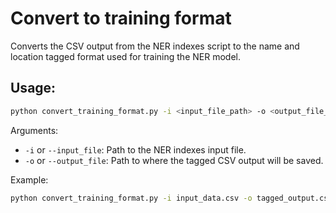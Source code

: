 # Convert to training format

Converts the CSV output from the NER indexes script to the name and location tagged format used for training the NER model. 


## Usage:

```bash
python convert_training_format.py -i <input_file_path> -o <output_file_path>
```

Arguments:

- `-i` or `--input_file`: Path to the NER indexes input file.
- `-o` or `--output_file`: Path to where the tagged CSV output will be saved.

Example:

```bash
python convert_training_format.py -i input_data.csv -o tagged_output.csv
```